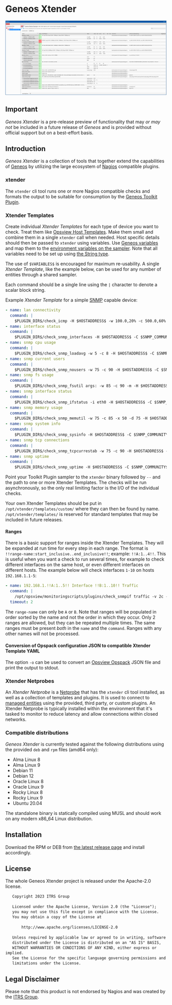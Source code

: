 # Geneos Xtender

![active console, metrics dataview](/img/metrics_dataview.png)

## Important
*Geneos Xtender* is a pre-release preview of functionality that may _or may not_ be included in a future release of *Geneos* and is provided without official support but on a best-effort basis.

## Introduction
*Geneos Xtender* is a collection of tools that together extend the capabilities of [Geneos](https://www.itrsgroup.com/products/geneos) by utilizing the large ecosystem of [Nagios](https://en.wikipedia.org/wiki/Nagios) compatible plugins.

### xtender
The `xtender` cli tool runs one or more Nagios compatible checks and formats the output to be suitable for consumption by the [Geneos Toolkit Plugin](https://docs.itrsgroup.com/docs/geneos/current/data-collection/toolkit-plugin.html).

### Xtender Templates
Create individual _Xtender Templates_ for each type of device you want to check. Treat them like [Opsview Host Templates](https://docs.itrsgroup.com/docs/opsview/6.8.3/configuration/service-checks-and-host/host-templates/index.html). Make them small and combine them in a single `xtender` call when needed. Host specific details should then be passed to `xtender` using variables. Use [Geneos variables](https://docs.itrsgroup.com/docs/geneos/current/Gateway_Reference_Guide/gateway_user_variables_and_environments.htm#Variables) and map them to the [environment variables on the sampler](https://docs.itrsgroup.com/docs/geneos/current/data-collection/toolkit-plugin.html#Environment_variables). Note that all variables need to be set up using [the String type](https://docs.itrsgroup.com/docs/geneos/current/Gateway_Reference_Guide/geneos_rulesactionsalerts_tr.html#String).

The use of `$VARIABLES$` is encouraged for maximum re-usability. A single _Xtender Template_, like the example below, can be used for any number of entities through a shared sampler.

Each command should be a single line using the `|` character to denote a scalar block string.

Example _Xtender Template_ for a simple [SNMP](https://en.wikipedia.org/wiki/Simple_Network_Management_Protocol) capable device:

``` yaml
- name: lan connectivity
  command: |
    $PLUGIN_DIR$/check_icmp -H $HOSTADDRESS$ -w 100.0,20% -c 500.0,60%
- name: interface status
  command: |
    $PLUGIN_DIR$/check_snmp_interfaces -H $HOSTADDRESS$ -C $SNMP_COMMUNITY$ -v 2c
- name: snmp cpu usage
  command: |
    $PLUGIN_DIR$/check_snmp_loadavg -w 5 -c 8 -H $HOSTADDRESS$ -C $SNMP_COMMUNITY$ -v 2c
- name: snmp current users
  command: |
    $PLUGIN_DIR$/check_snmp_nousers -w 75 -c 90 -H $HOSTADDRESS$ -C $SNMP_COMMUNITY$ -v 2c
- name: snmp fs usage
  command: |
    $PLUGIN_DIR$/check_snmp_fsutil args: -w 85 -c 90 -m -H $HOSTADDRESS$ -C $SNMP_COMMUNITY$ -v 2c
- name: snmp interface status
  command: |
    $PLUGIN_DIR$/check_snmp_ifstatus -i eth0 -H $HOSTADDRESS$ -C $SNMP_COMMUNITY$ -v 2c
- name: snmp memory usage
  command: |
    $PLUGIN_DIR$/check_snmp_memutil -w 75 -c 85 -x 50 -d 75 -H $HOSTADDRESS$ -C $SNMP_COMMUNITY$ -v 2c
- name: snmp system info
  command: |
    $PLUGIN_DIR$/check_snmp_sysinfo -H $HOSTADDRESS$ -C $SNMP_COMMUNITY$ -v 2c
- name: snmp tcp connections
  command: |
    $PLUGIN_DIR$/check_snmp_tcpcurrestab -w 75 -c 90 -H $HOSTADDRESS$ -C $SNMP_COMMUNITY$ -v 2c
- name: snmp uptime
  command: |
    $PLUGIN_DIR$/check_snmp_uptime -H $HOSTADDRESS$ -C $SNMP_COMMUNITY$ -v 2c
```

Point your Toolkit Plugin sampler to the `xtender` binary followed by `--` and the path to one or more Xtender Templates. The checks will be run asynchronously, so the only real limiting factor is the I/O of the individual checks.

Your own Xtender Templates should be put in `/opt/xtender/templates/custom/` where they can then be found by name. `/opt/xtender/templates/` is reserved for standard templates that may be included in future releases.

#### Ranges
There is a basic support for ranges inside the Xtender Templates. They will be expanded at run time for every step in each range. The format is `!!range-name:start_inclusive..end_inclusive!!`; example: `!!A:1..4!!`. This is useful when you want a check to run several times, for example to check different interfaces on the same host, or even different interfaces on different hosts. The example below will check interfaces `1-10` on hosts `192.168.1.1-5`:

``` yaml
- name: 192.168.1.!!A:1..5!! Interface !!B:1..10!! Traffic
  command: |
    /opt/opsview/monitoringscripts/plugins/check_snmpif traffic -v 2c -C $SNMP_COMMUNITY$ -i !!B:1..10!! -H 192.168.1.!!A:1..5!! --warn-in 1m --warn-out 20m --crit-in 2m --crit-out 35m -b 100m
  timeout: 2

```
The `range-name` can only be `A` or `B`. Note that ranges will be populated in order sorted by the name and not the order in which they occur. Only 2 ranges are allowed, but they can be repeated multiple times. The same ranges must be present *both* in the `name` and the `command`. Ranges with any other names will not be processed.

#### Conversion of Opspack configuration JSON to compatible Xtender Template YAML
The option `-o` can be used to convert an [Opsview Opspack](https://www.opsview.com/product/system-monitoring) JSON file and print the output to stdout.

### Xtender Netprobes
An _Xtender Netprobe_ is a [Netprobe](https://docs.itrsgroup.com/docs/geneos/current/Netprobe/introduction/netprobe-overview.html) that has the `xtender` cli tool installed, as well as a collection of templates and plugins. It is used to connect to [managed entities](https://docs.itrsgroup.com/docs/geneos/current/Gateway_Reference_Guide/gateway_managed_entities.htm#Operation) using the provided, third party, or custom plugins. An Xtender Netprobe is typically installed within the environment that it's tasked to monitor to reduce latency and allow connections within closed networks.

### Compatible distributions
_Geneos Xtender_ is currently tested against the following distributions using the provided `deb` and `rpm` files (amd64 only):
- Alma Linux 8
- Alma Linux 9
- Debian 11
- Debian 12
- Oracle Linux 8
- Oracle Linux 9
- Rocky Linux 8
- Rocky Linux 9
- Ubuntu 20.04

The standalone binary is statically compiled using MUSL and should work on any modern x86_64 Linux distribution.

## Installation
Download the RPM or DEB from [the latest release page](https://github.com/ITRS-Group/geneos-xtender/releases/latest/) and install accordingly.

## License

The whole Geneos Xtender project is released under the Apache-2.0 license.

``` text
   Copyright 2023 ITRS Group

   Licensed under the Apache License, Version 2.0 (the "License");
   you may not use this file except in compliance with the License.
   You may obtain a copy of the License at

       http://www.apache.org/licenses/LICENSE-2.0

   Unless required by applicable law or agreed to in writing, software
   distributed under the License is distributed on an "AS IS" BASIS,
   WITHOUT WARRANTIES OR CONDITIONS OF ANY KIND, either express or implied.
   See the License for the specific language governing permissions and
   limitations under the License.
```

## Legal Disclaimer
Please note that this product is not endorsed by Nagios and was created by the [ITRS Group](https://itrsgroup.com).
